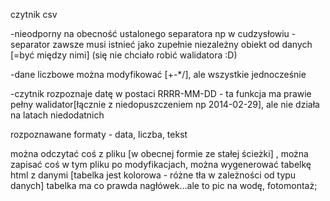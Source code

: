 czytnik csv

-nieodporny na obecność ustalonego separatora np w cudzysłowiu - separator zawsze musi istnieć jako zupełnie niezależny obiekt od danych [=być między nimi] (się nie chciało robić walidatora :D)

-dane liczbowe można modyfikować [+-*/], ale wszystkie jednocześnie

-czytnik rozpoznaje datę w postaci RRRR-MM-DD - ta funkcja ma prawie pełny walidator[łącznie z niedopuszczeniem np 2014-02-29], ale nie działa na latach niedodatnich 

rozpoznawane formaty - data, liczba, tekst

można odczytać coś z pliku [w obecnej formie ze stałej ścieżki] , można zapisać coś w tym pliku po modyfikacjach, można wygenerować tabelkę html z danymi [tabelka jest kolorowa - różne tła w zależności od typu danych]
tabelka ma co prawda nagłówek...ale to pic na wodę, fotomontaż;








